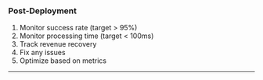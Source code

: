 ### Post-Deployment

1. Monitor success rate (target > 95%)
2. Monitor processing time (target < 100ms)
3. Track revenue recovery
4. Fix any issues
5. Optimize based on metrics

---
